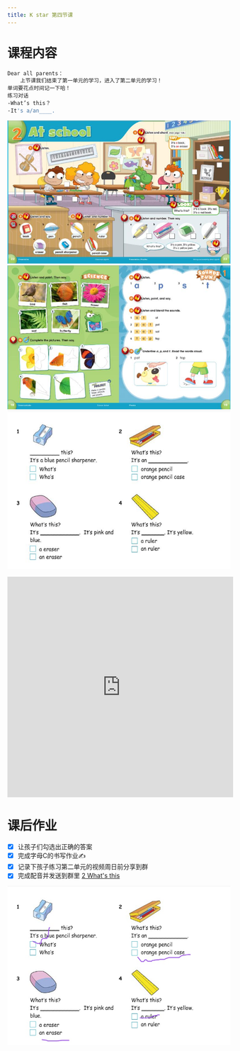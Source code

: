 ```yaml
---
title: K star 第四节课
---
```


# 课程内容

```bash
Dear all parents：
    上节课我们结束了第一单元的学习，进入了第二单元的学习！
单词要花点时间记一下哈！
练习对话
-What’s this？
-It's a/an____. 
```
![](2020-08-15-amy/02.jpg)
![](2020-08-15-amy/03.jpg)
![](2020-08-15-amy/04.jpg)

<iframe height=498 width=510 src='https://player.youku.com/embed/XNDgxMTIyMjgxMg==' frameborder=0 'allowfullscreen'></iframe>

# 课后作业

* [x] 让孩子们勾选出正确的答案
* [x] 完成字母C的书写作业✍️ 
* [x] 记录下孩子练习第二单元的视频周日前分享到群
* [x] 完成配音并发送到群里 [2 What's this](https://open.weixin.qq.com/connect/oauth2/authorize?appid=wx2a1c1b5d965c76d6&redirect_uri=https%3A%2F%2Fchildren2.qupeiyin.com%2Findex.php%3Fm%3Dhome%26c%3Dshow%26a%3Dshare%26sharefrom%3Doneself%26id%3DMDAwMDAwMDAwMLCduqyAsdCUsN2EZw&response_type=code&scope=snsapi_base&state=b0437f671cc62c3b77861f9e6cab4967#wechat_redirect)

![](2020-08-15-amy/01.jpg)


